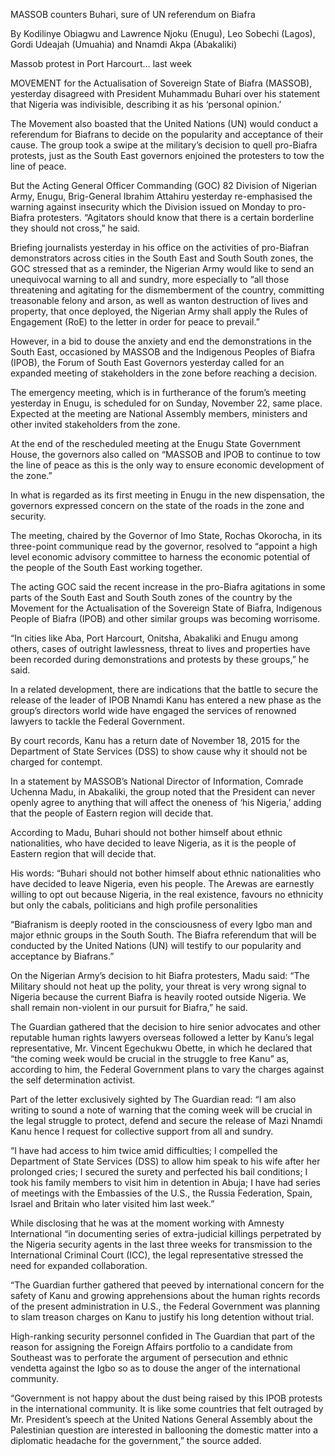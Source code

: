 MASSOB counters Buhari, sure of UN referendum on Biafra

By Kodilinye Obiagwu and Lawrence Njoku (Enugu), Leo Sobechi (Lagos), Gordi Udeajah (Umuahia) and Nnamdi Akpa (Abakaliki)

Massob protest in Port Harcourt… last week

MOVEMENT for the Actualisation of Sovereign State of Biafra (MASSOB), yesterday disagreed with President Muhammadu Buhari over his statement that Nigeria was indivisible, describing it as his ‘personal opinion.’

The Movement also boasted that the United Nations (UN) would conduct a referendum for Biafrans to decide on the popularity and acceptance of their cause. The group took a swipe at the military’s decision to quell pro-Biafra protests, just as the South East governors enjoined the protesters to tow the line of peace.

But the Acting General Officer Commanding (GOC) 82 Division of Nigerian Army, Enugu, Brig-General Ibrahim Attahiru yesterday re-emphasised the warning against insecurity which the Division issued on Monday to pro-Biafra protesters. “Agitators should know that there is a certain borderline they should not cross,” he said.

Briefing journalists yesterday in his office on the activities of pro-Biafran demonstrators across cities in the South East and South South zones, the GOC stressed that as a reminder, the Nigerian Army would like to send an unequivocal warning to all and sundry, more especially to “all those threatening and agitating for the dismemberment of the country, committing treasonable felony and arson, as well as wanton destruction of lives and property, that once deployed, the Nigerian Army shall apply the Rules of Engagement (RoE) to the letter in order for peace to prevail.”

However, in a bid to douse the anxiety and end the demonstrations in the South East, occasioned by MASSOB and the Indigenous Peoples of Biafra (IPOB), the Forum of South East Governors yesterday called for an expanded meeting of stakeholders in the zone before reaching a decision.

The emergency meeting, which is in furtherance of the forum’s meeting yesterday in Enugu, is scheduled for on Sunday, November 22, same place. Expected at the meeting are National Assembly members, ministers and other invited stakeholders from the zone.

At the end of the rescheduled meeting at the Enugu State Government House, the governors also called on “MASSOB and IPOB to continue to tow the line of peace as this is the only way to ensure economic development of the zone.”

In what is regarded as its first meeting in Enugu in the new dispensation, the governors expressed concern on the state of the roads in the zone and security.

The meeting, chaired by the Governor of Imo State, Rochas Okorocha, in its three-point communique read by the governor, resolved to “appoint a high level economic advisory committee to harness the economic potential of the people of the South East working together.

The acting GOC said the recent increase in the pro-Biafra agitations in some parts of the South East and South South zones of the country by the Movement for the Actualisation of the Sovereign State of Biafra, Indigenous People of Biafra (IPOB) and other similar groups was becoming worrisome.

“In cities like Aba, Port Harcourt, Onitsha, Abakaliki and Enugu among others, cases of outright lawlessness, threat to lives and properties have been recorded during demonstrations and protests by these groups,” he said.

In a related development, there are indications that the battle to secure the release of the leader of IPOB Nnamdi Kanu has entered a new phase as the group’s directors world wide have engaged the services of renowned lawyers to tackle the Federal Government.

By court records, Kanu has a return date of November 18, 2015 for the Department of State Services (DSS) to show cause why it should not be charged for contempt.

In a statement by MASSOB’s National Director of Information, Comrade Uchenna Madu, in Abakaliki, the group noted that the President can never openly agree to anything that will affect the oneness of ‘his Nigeria,’ adding that the people of Eastern region will decide that.

According to Madu, Buhari should not bother himself about ethnic nationalities, who have decided to leave Nigeria, as it is the people of Eastern region that will decide that.

His words: “Buhari should not bother himself about ethnic nationalities who have decided to leave Nigeria, even his people. The Arewas are earnestly willing to opt out because Nigeria, in the real existence, favours no ethnicity but only the cabals, politicians and high profile personalities

“Biafranism is deeply rooted in the consciousness of every Igbo man and major ethnic groups in the South South. The Biafra referendum that will be conducted by the United Nations (UN) will testify to our popularity and acceptance by Biafrans.”

On the Nigerian Army’s decision to hit Biafra protesters, Madu said: “The Military should not heat up the polity, your threat is very wrong signal to Nigeria because the current Biafra is heavily rooted outside Nigeria. We shall remain non-violent in our pursuit for Biafra,” he said.

The Guardian gathered that the decision to hire senior advocates and other reputable human rights lawyers overseas followed a letter by Kanu’s legal representative, Mr. Vincent Egechukwu Obette, in which he declared that “the coming week would be crucial in the struggle to free Kanu” as, according to him, the Federal Government plans to vary the charges against the self determination activist.

Part of the letter exclusively sighted by The Guardian read: “I am also writing to sound a note of warning that the coming week will be crucial in the legal struggle to protect, defend and secure the release of Mazi Nnamdi Kanu hence I request for collective support from all and sundry.

“I have had access to him twice amid difficulties; I compelled the Department of State Services (DSS) to allow him speak to his wife after her prolonged cries; I secured the surety and perfected his bail conditions; I took his family members to visit him in detention in Abuja; I have had series of meetings with the Embassies of the U.S., the Russia Federation, Spain, Israel and Britain who later visited him last week.”

While disclosing that he was at the moment working with Amnesty International “in documenting series of extra-judicial killings perpetrated by the Nigeria security agents in the last three weeks for transmission to the International Criminal Court (ICC), the legal representative stressed the need for expanded collaboration.

“The Guardian further gathered that peeved by international concern for the safety of Kanu and growing apprehensions about the human rights records of the present administration in U.S., the Federal Government was planning to slam treason charges on Kanu to justify his long detention without trial.

High-ranking security personnel confided in The Guardian that part of the reason for assigning the Foreign Affairs portfolio to a candidate from Southeast was to perforate the argument of persecution and ethnic vendetta against the Igbo so as to douse the anger of the international community.

“Government is not happy about the dust being raised by this IPOB protests in the international community. It is like some countries that felt outraged by Mr. President’s speech at the United Nations General Assembly about the Palestinian question are interested in ballooning the domestic matter into a diplomatic headache for the government,” the source added.
